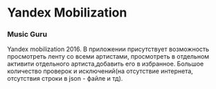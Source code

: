 # Yandex Mobilization
### Music Guru
Yandex mobilization 2016.
В приложении присутствует возможность просмотреть ленту со всеми артистами, просмотреть в отдельном активити отдельного артиста,добавить его в избранное.
Большое количество проверок и исключений(на отсутствие интернета, отсутствия строки в json - файле и тд). 
